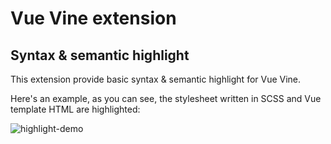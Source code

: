 # Vue Vine extension

## Syntax & semantic highlight

This extension provide basic syntax & semantic highlight for Vue Vine.

Here's an example, as you can see, the stylesheet written in SCSS and Vue template HTML are highlighted:

![highlight-demo](https://github.com/vue-vine/vue-vine/assets/46062972/98d3a1ce-18b4-4bb5-bfd8-dbe4ed2139ad)
